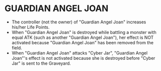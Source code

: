 
# GUARDIAN ANGEL JOAN

*   The controller (not the owner) of "Guardian Angel Joan" increases his/her Life Points.
*   When "Guardian Angel Joan" is destroyed while battling a monster with equal ATK (such as another "Guardian Angel Joan"), her effect is NOT activated because "Guardian Angel Joan" has been removed from the field.
*   When "Guardian Angel Joan" attacks "Cyber Jar", "Guardian Angel Joan"'s effect is not activated because she is destroyed before "Cyber Jar" is sent to the Graveyard.

  